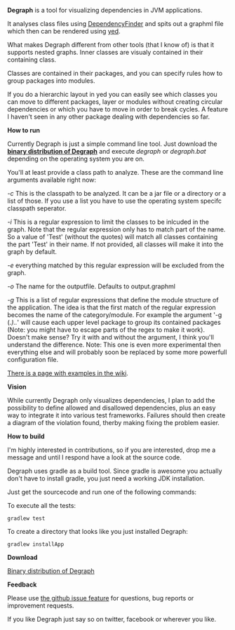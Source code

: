 **Degraph** is a tool for visualizing dependencies in JVM applications.

It analyses class files using [DependencyFinder](http://depfind.sourceforge.net/) and spits out a graphml file which then can be rendered using [yed](http://www.yworks.com/en/products_yed_about.html).

What makes Degraph different from other tools (that I know of) is that it 
supports nested graphs. Inner classes are visualy contained in their containing class. 

Classes are contained in their packages, and you can specify rules how to group packages into modules. 

If you do a hierarchic layout in yed you can easily see which classes you can move 
to different packages, layer or modules without creating circular dependencies or 
which you have to move in order to break cycles. 
A feature I haven't seen in any other package dealing with dependencies so far.


**How to run**

Currently Degraph is just a simple command line tool. Just download the **[binary distribution of Degraph](http://blog.schauderhaft.de/wp-content/uploads/2012/12/degraph-0.0.1.zip)**
and execute *degraph* or *degraph.bat* depending on the operating system you are on.

You'll at least provide a class path to analyze. These are the command line arguments available right now:

*-c* <directoryOrFileNameList> This is the classpath to be analyzed. It can be a jar file or a directory or a list of those. If you use a list you have to use the operating system specifc classpath seperator.

*-i* <regex> This is a regular expression to limit the classes to be inlcuded in the graph. Note that the regular expression only has to match part of the name. So a value of 'Test' (without the quotes) will match all classes containing the part 'Test' in their name. If not provided, all classes will make it into the graph by default.

*-e* <regex> everything matched by this regular expression will be excluded from the graph.

*-o* <filename> The name for the outputfile. Defaults to output.graphml

*-g* <list of groups> This is a list of regular expressions that define the module structure of the application. The idea is that the first match of the regular expression becomes the name of the category/module. For example the argument '-g (.*)\..*' will cause each upper level package to group its contained packages (Note: you might have to escape parts of the regex to make it work). Doesn't make sense? Try it with and without the argument, I think you'll understand the difference. Note: This one is even more experimental then everything else and will probably soon be replaced by some more powerfull configuration file.

[There is a page with examples in the wiki](https://github.com/schauder/degraph/wiki/Examples).

**Vision**

While currently Degraph only visualizes dependencies, I plan to add the possibility to define allowed and disallowed dependencies, plus an easy way to integrate it into various test frameworks. Failures should then create a diagram of the violation found, therby making fixing the problem easier.

**How to build**

I'm highly interested in contributions, so if you are interested, drop me a message and until I respond have a look at the source code.

Degraph uses gradle as a build tool. Since gradle is awesome you actually don't have to install gradle, you just need a working JDK installation.

Just get the sourcecode and run one of the following commands:

To execute all the tests:

    gradlew test 

To create a directory that looks like you just installed Degraph:

    gradlew installApp

**Download**

[Binary distribution of Degraph](http://blog.schauderhaft.de/wp-content/uploads/2012/12/degraph-0.0.1.zip)

**Feedback**

Please use [the github issue feature](https://github.com/schauder/degraph/issues) for questions, bug reports or improvement requests. 

If you like Degraph just say so on twitter, facebook or wherever you like. 
